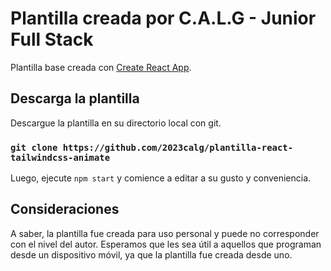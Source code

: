 # Plantilla creada por C.A.L.G - Junior Full Stack

Plantilla base creada con [Create React App](https://github.com/facebook/create-react-app).

## Descarga la plantilla

Descargue la plantilla en su directorio local con git.

### `git clone https://github.com/2023calg/plantilla-react-tailwindcss-animate`

Luego, ejecute `npm start` y comience a editar a su gusto y conveniencia.

## Consideraciones

A saber, la plantilla fue creada para uso personal y puede no corresponder con el nivel del autor. Esperamos que les sea útil a aquellos que programan desde un dispositivo móvil, ya que la plantilla fue creada desde uno.
